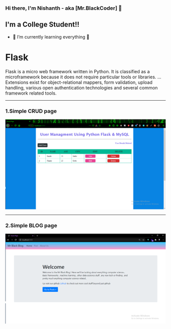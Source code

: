 ### Hi there, I'm Nishanth - aka [Mr.BlackCoder] 👋

## I'm a College Student!!

- 🌱 I’m currently learning everything 🤣



# Flask
Flask is a micro web framework written in Python. It is classified as a microframework because it does not require particular tools or libraries. ... Extensions exist for object-relational mappers, form validation, upload handling, various open authentication technologies and several common framework related tools.




<hr>


### 1.Simple CRUD page



![CRUD](https://github.com/JOKER-NISHANTH/learnFlask/blob/master/Img/intro.png)





<hr>


### 2.Simple BLOG page

![BLOG](https://github.com/JOKER-NISHANTH/learnFlask/blob/master/cleverPro/imgCP/Intro.png)
